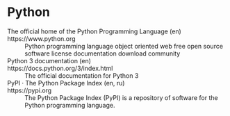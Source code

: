 # Python

<dl>

  <dt>
    The official home of the Python Programming Language (en)
    <br>https://www.python.org
  </dt>
  <dd>
    Python programming language object oriented web free open source software license documentation download community
  </dd>

  <dt>
    Python 3 documentation (en)
    <br>https://docs.python.org/3/index.html
  </dt>
  <dd>
    The official documentation for Python 3
  </dd>

  <dt>
    PyPI · The Python Package Index (en, ru)
    <br>https://pypi.org
  </dt>
  <dd>
    The Python Package Index (PyPI) is a repository of software for the Python programming language.
  </dd>

</dl>

